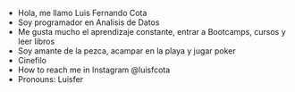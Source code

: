 - Hola, me llamo Luis Fernando Cota
- Soy programador en Analisis de Datos
- Me gusta mucho el aprendizaje constante, entrar a Bootcamps, cursos y leer libros
- Soy amante de la pezca, acampar en la playa y jugar poker
- Cinefilo
- How to reach me in Instagram @luisfcota
- Pronouns: Luisfer

<!---
luisfcota/luisfcota is a ✨ special ✨ repository because its `README.md` (this file) appears on your GitHub profile.
You can click the Preview link to take a look at your changes.
--->

